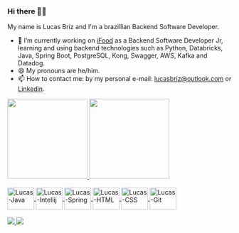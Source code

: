 ### Hi there 🖖🏻
My name is Lucas Briz and I'm a brazillian Backend Software Developer. 

- 🔭 I’m currently working on [iFood](https://institucional.ifood.com.br/) as a Backend Software Developer Jr, learning and using backend technologies such as Python, Databricks, Java, Spring Boot, PostgreSQL, Kong, Swagger, AWS, Kafka and Datadog.
- 😄 My pronouns are he/him.
- 📫 How to contact me: by my personal e-mail: lucasbriz@outlook.com or [Linkedin](https://www.linkedin.com/in/lucas-santos-briz/).

<div>
  <a href="https://github.com/lucasbriz?tab=repositories" target="_blank">
  <img height = "180cm" src="https://github-readme-stats.vercel.app/api?username=lucasbriz&show_icons=true&theme=calm"/>
  <img height = "180cm" src="https://github-readme-stats.vercel.app/api/top-langs/?username=lucasbriz&layout=compact&theme=calm"/>
</div>

<div style="display: inline_block"><br>
  <img align="center" alt="Lucas-Java" height="50" width="60" src="https://cdn.jsdelivr.net/gh/devicons/devicon/icons/java/java-original-wordmark.svg">
  <img align="center" alt="Lucas-Intellij" height="50" width="60" src="https://cdn.jsdelivr.net/gh/devicons/devicon/icons/intellij/intellij-original-wordmark.svg">
  <img align="center" alt="Lucas-Spring" height="50" width="60" src="https://cdn.jsdelivr.net/gh/devicons/devicon/icons/spring/spring-original-wordmark.svg">
  <img align="center" alt="Lucas-HTML" height="50" width="60" src="https://cdn.jsdelivr.net/gh/devicons/devicon/icons/html5/html5-original-wordmark.svg">
  <img align="center" alt="Lucas-CSS" height="50" width="60" src="https://cdn.jsdelivr.net/gh/devicons/devicon/icons/css3/css3-original-wordmark.svg">
  <img align="center" alt="Lucas-Git" height="50" width="60" src="https://cdn.jsdelivr.net/gh/devicons/devicon/icons/git/git-plain-wordmark.svg">
</div>

<div><br>
  <a href="mailto:lucasbriz@outlook.com" target="_blank"><img src="https://img.shields.io/badge/Microsoft_Outlook-0078D4?style=for-the-badge&logo=microsoft-outlook&logoColor=white">
  <a href="https://www.linkedin.com/in/lucas-santos-briz/" target="_blank"><img src="https://img.shields.io/badge/LinkedIn-0077B5?style=for-the-badge&logo=linkedin&logoColor=white">
</div>

<!--
**lucasbriz/lucasbriz** is a ✨ _special_ ✨ repository because its `README.md` (this file) appears on your GitHub profile.

Here are some ideas to get you started:

- 🔭 I’m currently working on ...
- 🌱 I’m currently learning ...
- 👯 I’m looking to collaborate on ...
- 🤔 I’m looking for help with ...
- 💬 Ask me about ...
- 📫 How to reach me: ...
- 😄 Pronouns: ...
- ⚡ Fun fact: ...
-->
